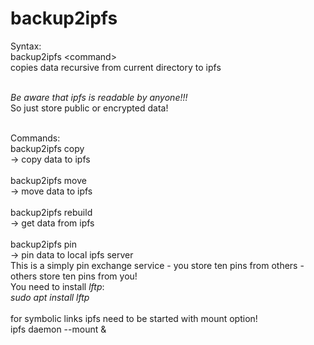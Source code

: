# backup2ipfs

Syntax:<br>
backup2ipfs &lt;command&gt;<br>
copies data recursive from current directory to ipfs<br><br>

*Be aware that ipfs is readable by anyone!!!*<br>
So just store public or encrypted data!<br><br>

Commands:<br>
backup2ipfs copy<br>
-&gt; copy data to ipfs<br>
<br>
backup2ipfs move<br>
-&gt; move data to ipfs<br>
<br>
backup2ipfs rebuild<br>
-&gt; get data from ipfs<br>
<br>
backup2ipfs pin<br>
-&gt; pin data to local ipfs server<br>
This is a simply pin exchange service - you store ten pins from others - others store ten pins from you!<br>
You need to install <i>lftp</i>:<br>
<i>sudo apt install lftp</i>
<br>
<br>
 for symbolic links ipfs need to be started with mount option!<br>
 ipfs daemon --mount &amp;
 
